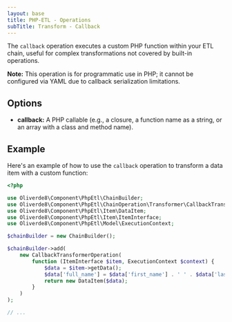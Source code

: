 ```yaml
---
layout: base
title: PHP-ETL - Operations
subTitle: Transform - Callback
---
```


The `callback` operation executes a custom PHP function within your ETL chain, useful for complex transformations not covered by built-in operations.

**Note:** This operation is for programmatic use in PHP; it cannot be configured via YAML due to callback serialization limitations.

## Options

- **callback:** A PHP callable (e.g., a closure, a function name as a string, or an array with a class and method name).

## Example

Here's an example of how to use the `callback` operation to transform a data item with a custom function:

```php
<?php

use Oliverde8\Component\PhpEtl\ChainBuilder;
use Oliverde8\Component\PhpEtl\ChainOperation\Transformer\CallbackTransformerOperation;
use Oliverde8\Component\PhpEtl\Item\DataItem;
use Oliverde8\Component\PhpEtl\Item\ItemInterface;
use Oliverde8\Component\PhpEtl\Model\ExecutionContext;

$chainBuilder = new ChainBuilder();

$chainBuilder->add(
    new CallbackTransformerOperation(
        function (ItemInterface $item, ExecutionContext $context) {
            $data = $item->getData();
            $data['full_name'] = $data['first_name'] . ' ' . $data['last_name'];
            return new DataItem($data);
        }
    )
);

// ...
```
